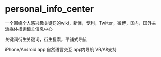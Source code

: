 # personal_info_center
一个围绕个人感兴趣关键词的wiki，新闻，专利，Twitter，微博，国内，国外主流媒体报道相关信息中心

关键词衍生关键词，衍生搜索，平铺式导航

iPhone/Android app
  自然语言交互
  app内导航
VR/AR支持  
  

